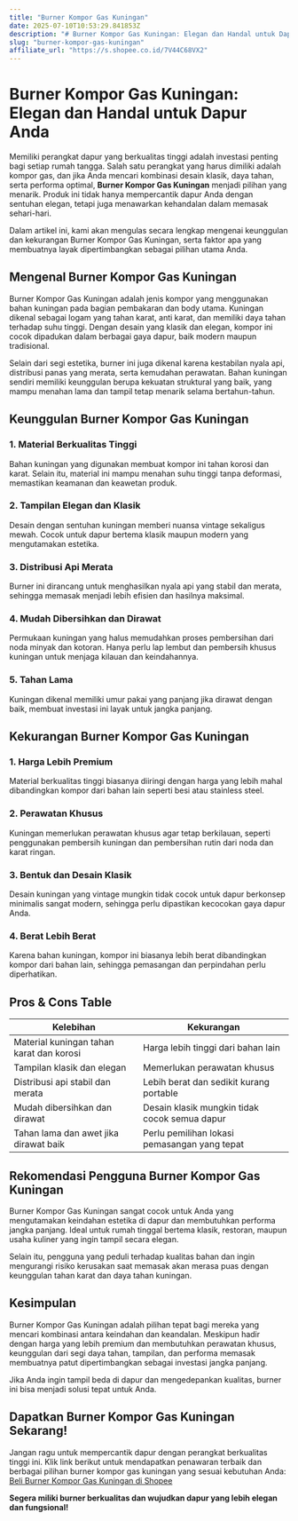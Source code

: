 ```yaml
---
title: "Burner Kompor Gas Kuningan"
date: 2025-07-10T10:53:29.841853Z
description: "# Burner Kompor Gas Kuningan: Elegan dan Handal untuk Dapur Anda..."
slug: "burner-kompor-gas-kuningan"
affiliate_url: "https://s.shopee.co.id/7V44C68VX2"
---
```

# Burner Kompor Gas Kuningan: Elegan dan Handal untuk Dapur Anda

Memiliki perangkat dapur yang berkualitas tinggi adalah investasi penting bagi setiap rumah tangga. Salah satu perangkat yang harus dimiliki adalah kompor gas, dan jika Anda mencari kombinasi desain klasik, daya tahan, serta performa optimal, **Burner Kompor Gas Kuningan** menjadi pilihan yang menarik. Produk ini tidak hanya mempercantik dapur Anda dengan sentuhan elegan, tetapi juga menawarkan kehandalan dalam memasak sehari-hari.

Dalam artikel ini, kami akan mengulas secara lengkap mengenai keunggulan dan kekurangan Burner Kompor Gas Kuningan, serta faktor apa yang membuatnya layak dipertimbangkan sebagai pilihan utama Anda.

## Mengenal Burner Kompor Gas Kuningan

Burner Kompor Gas Kuningan adalah jenis kompor yang menggunakan bahan kuningan pada bagian pembakaran dan body utama. Kuningan dikenal sebagai logam yang tahan karat, anti karat, dan memiliki daya tahan terhadap suhu tinggi. Dengan desain yang klasik dan elegan, kompor ini cocok dipadukan dalam berbagai gaya dapur, baik modern maupun tradisional.

Selain dari segi estetika, burner ini juga dikenal karena kestabilan nyala api, distribusi panas yang merata, serta kemudahan perawatan. Bahan kuningan sendiri memiliki keunggulan berupa kekuatan struktural yang baik, yang mampu menahan lama dan tampil tetap menarik selama bertahun-tahun.

## Keunggulan Burner Kompor Gas Kuningan

### 1. Material Berkualitas Tinggi
Bahan kuningan yang digunakan membuat kompor ini tahan korosi dan karat. Selain itu, material ini mampu menahan suhu tinggi tanpa deformasi, memastikan keamanan dan keawetan produk.

### 2. Tampilan Elegan dan Klasik
Desain dengan sentuhan kuningan memberi nuansa vintage sekaligus mewah. Cocok untuk dapur bertema klasik maupun modern yang mengutamakan estetika.

### 3. Distribusi Api Merata
Burner ini dirancang untuk menghasilkan nyala api yang stabil dan merata, sehingga memasak menjadi lebih efisien dan hasilnya maksimal.

### 4. Mudah Dibersihkan dan Dirawat
Permukaan kuningan yang halus memudahkan proses pembersihan dari noda minyak dan kotoran. Hanya perlu lap lembut dan pembersih khusus kuningan untuk menjaga kilauan dan keindahannya.

### 5. Tahan Lama
Kuningan dikenal memiliki umur pakai yang panjang jika dirawat dengan baik, membuat investasi ini layak untuk jangka panjang.

## Kekurangan Burner Kompor Gas Kuningan

### 1. Harga Lebih Premium
Material berkualitas tinggi biasanya diiringi dengan harga yang lebih mahal dibandingkan kompor dari bahan lain seperti besi atau stainless steel.

### 2. Perawatan Khusus
Kuningan memerlukan perawatan khusus agar tetap berkilauan, seperti penggunakan pembersih kuningan dan pembersihan rutin dari noda dan karat ringan.

### 3. Bentuk dan Desain Klasik
Desain kuningan yang vintage mungkin tidak cocok untuk dapur berkonsep minimalis sangat modern, sehingga perlu dipastikan kecocokan gaya dapur Anda.

### 4. Berat Lebih Berat
Karena bahan kuningan, kompor ini biasanya lebih berat dibandingkan kompor dari bahan lain, sehingga pemasangan dan perpindahan perlu diperhatikan.

## Pros & Cons Table

| Kelebihan                              | Kekurangan                                |
|----------------------------------------|-------------------------------------------|
| Material kuningan tahan karat dan korosi | Harga lebih tinggi dari bahan lain     |
| Tampilan klasik dan elegan            | Memerlukan perawatan khusus             |
| Distribusi api stabil dan merata     | Lebih berat dan sedikit kurang portable |
| Mudah dibersihkan dan dirawat        | Desain klasik mungkin tidak cocok semua dapur |
| Tahan lama dan awet jika dirawat baik | Perlu pemilihan lokasi pemasangan yang tepat |

## Rekomendasi Pengguna Burner Kompor Gas Kuningan

Burner Kompor Gas Kuningan sangat cocok untuk Anda yang mengutamakan keindahan estetika di dapur dan membutuhkan performa jangka panjang. Ideal untuk rumah tinggal bertema klasik, restoran, maupun usaha kuliner yang ingin tampil secara elegan.

Selain itu, pengguna yang peduli terhadap kualitas bahan dan ingin mengurangi risiko kerusakan saat memasak akan merasa puas dengan keunggulan tahan karat dan daya tahan kuningan.

## Kesimpulan

Burner Kompor Gas Kuningan adalah pilihan tepat bagi mereka yang mencari kombinasi antara keindahan dan keandalan. Meskipun hadir dengan harga yang lebih premium dan membutuhkan perawatan khusus, keunggulan dari segi daya tahan, tampilan, dan performa memasak membuatnya patut dipertimbangkan sebagai investasi jangka panjang.

Jika Anda ingin tampil beda di dapur dan mengedepankan kualitas, burner ini bisa menjadi solusi tepat untuk Anda.

## Dapatkan Burner Kompor Gas Kuningan Sekarang!

Jangan ragu untuk mempercantik dapur dengan perangkat berkualitas tinggi ini. Klik link berikut untuk mendapatkan penawaran terbaik dan berbagai pilihan burner kompor gas kuningan yang sesuai kebutuhan Anda: [Beli Burner Kompor Gas Kuningan di Shopee](https://s.shopee.co.id/7V44C68VX2)

**Segera miliki burner berkualitas dan wujudkan dapur yang lebih elegan dan fungsional!**